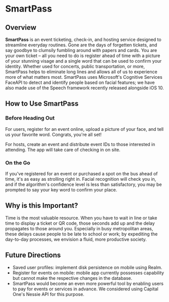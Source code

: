# SmartPass

## Overview

**SmartPass** is an event ticketing, check-in, and hosting service designed to streamline everyday routines. Gone are the days of forgetten tickets, and say goodbye to clumsily fumbling around with papers and cards. You are your own ticket – all you need to do is register ahead of time with a picture of your stunning visage and a single word that can be used to confirm your identity. Whether used for concerts, public transportation, or more, SmartPass helps to eliminate long lines and allows all of us to experience more of what matters most.
SmartPass uses Microsoft's Cognitive Services FaceAPI to detect and identify people based on facial features; we have also made use of the Speech framework recently released alongside iOS 10.

## How to Use SmartPass

### Before Heading Out
For users, register for an event online, upload a picture of your face, and tell us your favorite word. Congrats, you're all set!

For hosts, create an event and distribute event IDs to those interested in attending. The app will take care of checking in on site.

### On the Go
If you've registered for an event or purchased a spot on the bus ahead of time, it's as easy as strolling right in. Facial recognition will check you in, and if the algorithm's confidence level is less than satisfactory, you may be prompted to say your key word to confirm your place.

## Why is this Important?
Time is the most valuable resource. When you have to wait in line or take time to display a ticket or QR code, those seconds add up and the delay propagates to those around you. Especially in busy metropolitan areas, these delays cause people to be late to school or work; by expediting the day-to-day processes, we envision a fluid, more productive society.

## Future Directions
* Saved user profiles: implement disk persistence on mobile using Realm.
* Register for events on mobile: mobile app currently possesses capability but cannot make the respective changes in the database.
* SmartPass would become an even more powerful tool by enabling users to pay for events or services in advance. We considered using Capital One's Nessie API for this purpose.
